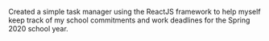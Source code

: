 Created a simple task manager using the ReactJS framework to help myself keep track of my school commitments and work deadlines for the Spring 2020 school year. 
